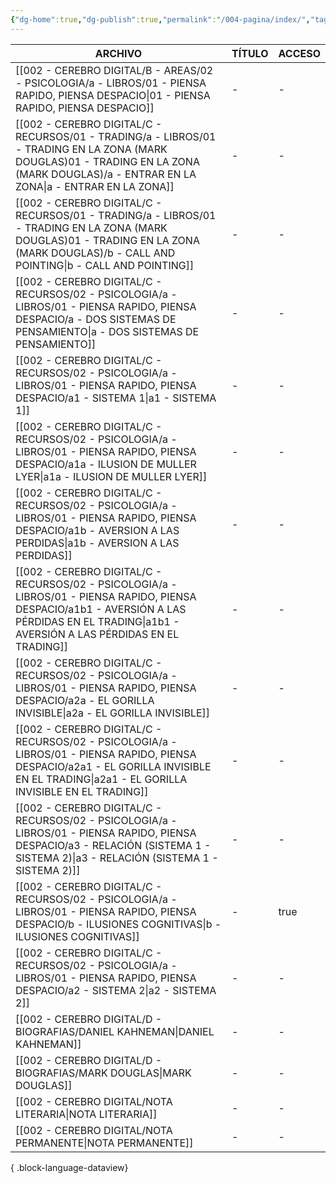 ```yaml
---
{"dg-home":true,"dg-publish":true,"permalink":"/004-pagina/index/","tags":["gardenEntry"],"dgPassFrontmatter":true}
---
```



| ARCHIVO                                                                                                                                                                                             | TÍTULO | ACCESO |
| --------------------------------------------------------------------------------------------------------------------------------------------------------------------------------------------------- | ------ | ------ |
| [[002 - CEREBRO DIGITAL/B - AREAS/02 - PSICOLOGIA/a - LIBROS/01 - PIENSA RAPIDO, PIENSA DESPACIO\|01 - PIENSA RAPIDO, PIENSA DESPACIO]]                                                          | \-     | \-     |
| [[002 - CEREBRO DIGITAL/C - RECURSOS/01 - TRADING/a - LIBROS/01 - TRADING EN LA ZONA (MARK DOUGLAS)01 - TRADING EN LA ZONA (MARK DOUGLAS)/a - ENTRAR EN LA ZONA\|a - ENTRAR EN LA ZONA]]         | \-     | \-     |
| [[002 - CEREBRO DIGITAL/C - RECURSOS/01 - TRADING/a - LIBROS/01 - TRADING EN LA ZONA (MARK DOUGLAS)01 - TRADING EN LA ZONA (MARK DOUGLAS)/b - CALL AND POINTING\|b - CALL AND POINTING]]         | \-     | \-     |
| [[002 - CEREBRO DIGITAL/C - RECURSOS/02 - PSICOLOGIA/a - LIBROS/01 - PIENSA RAPIDO, PIENSA DESPACIO/a - DOS SISTEMAS DE PENSAMIENTO\|a - DOS SISTEMAS DE PENSAMIENTO]]                           | \-     | \-     |
| [[002 - CEREBRO DIGITAL/C - RECURSOS/02 - PSICOLOGIA/a - LIBROS/01 - PIENSA RAPIDO, PIENSA DESPACIO/a1 - SISTEMA 1\|a1 - SISTEMA 1]]                                                             | \-     | \-     |
| [[002 - CEREBRO DIGITAL/C - RECURSOS/02 - PSICOLOGIA/a - LIBROS/01 - PIENSA RAPIDO, PIENSA DESPACIO/a1a - ILUSION DE MULLER LYER\|a1a - ILUSION DE MULLER LYER]]                                 | \-     | \-     |
| [[002 - CEREBRO DIGITAL/C - RECURSOS/02 - PSICOLOGIA/a - LIBROS/01 - PIENSA RAPIDO, PIENSA DESPACIO/a1b - AVERSION A LAS PERDIDAS\|a1b - AVERSION A LAS PERDIDAS]]                               | \-     | \-     |
| [[002 - CEREBRO DIGITAL/C - RECURSOS/02 - PSICOLOGIA/a - LIBROS/01 - PIENSA RAPIDO, PIENSA DESPACIO/a1b1 - AVERSIÓN A LAS PÉRDIDAS EN EL TRADING\|a1b1 - AVERSIÓN A LAS PÉRDIDAS EN EL TRADING]] | \-     | \-     |
| [[002 - CEREBRO DIGITAL/C - RECURSOS/02 - PSICOLOGIA/a - LIBROS/01 - PIENSA RAPIDO, PIENSA DESPACIO/a2a - EL GORILLA INVISIBLE\|a2a - EL GORILLA INVISIBLE]]                                     | \-     | \-     |
| [[002 - CEREBRO DIGITAL/C - RECURSOS/02 - PSICOLOGIA/a - LIBROS/01 - PIENSA RAPIDO, PIENSA DESPACIO/a2a1 - EL GORILLA INVISIBLE EN EL TRADING\|a2a1 - EL GORILLA INVISIBLE EN EL TRADING]]       | \-     | \-     |
| [[002 - CEREBRO DIGITAL/C - RECURSOS/02 - PSICOLOGIA/a - LIBROS/01 - PIENSA RAPIDO, PIENSA DESPACIO/a3 - RELACIÓN (SISTEMA 1 - SISTEMA 2)\|a3 - RELACIÓN (SISTEMA 1 - SISTEMA 2)]]               | \-     | \-     |
| [[002 - CEREBRO DIGITAL/C - RECURSOS/02 - PSICOLOGIA/a - LIBROS/01 - PIENSA RAPIDO, PIENSA DESPACIO/b - ILUSIONES COGNITIVAS\|b - ILUSIONES COGNITIVAS]]                                         | \-     | true   |
| [[002 - CEREBRO DIGITAL/C - RECURSOS/02 - PSICOLOGIA/a - LIBROS/01 - PIENSA RAPIDO, PIENSA DESPACIO/a2 - SISTEMA 2\|a2 - SISTEMA 2]]                                                             | \-     | \-     |
| [[002 - CEREBRO DIGITAL/D - BIOGRAFIAS/DANIEL KAHNEMAN\|DANIEL KAHNEMAN]]                                                                                                                        | \-     | \-     |
| [[002 - CEREBRO DIGITAL/D - BIOGRAFIAS/MARK DOUGLAS\|MARK DOUGLAS]]                                                                                                                              | \-     | \-     |
| [[002 - CEREBRO DIGITAL/NOTA LITERARIA\|NOTA LITERARIA]]                                                                                                                                         | \-     | \-     |
| [[002 - CEREBRO DIGITAL/NOTA PERMANENTE\|NOTA PERMANENTE]]                                                                                                                                       | \-     | \-     |

{ .block-language-dataview}